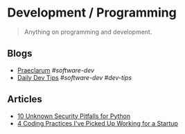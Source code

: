 # Development / Programming

> Anything on programming and development.

## Blogs

- [Praeclarum](https://praeclarum.org/) *#software-dev*
- [Daily Dev Tips](https://h.daily-dev-tips.com/) *#software-dev* *#dev-tips*

## Articles

- [10 Unknown Security Pitfalls for Python](https://blog.sonarsource.com/10-unknown-security-pitfalls-for-python)
- [4 Coding Practices I've Picked Up Working for a Startup](https://hackernoon.com/4-coding-practices-ive-picked-up-working-for-a-startup?source=rss)
